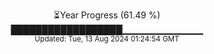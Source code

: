 <p align="center">
⏳Year Progress (61.49 %) <br>
██████████████████▁▁▁▁▁▁▁▁▁▁▁▁ <br>
<sub>Updated: Tue, 13 Aug 2024 01:24:54 GMT</sub>
</p>

